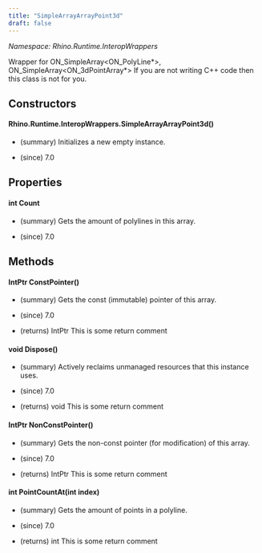 ```yaml
---
title: "SimpleArrayArrayPoint3d"
draft: false
---
```


*Namespace: Rhino.Runtime.InteropWrappers*

   Wrapper for ON_SimpleArray<ON_PolyLine*>, ON_SimpleArray<ON_3dPointArray*>
   If you are not writing C++ code then this class is not for you.
   
## Constructors
#### Rhino.Runtime.InteropWrappers.SimpleArrayArrayPoint3d()
- (summary) 
     Initializes a new empty  instance.
     
- (since) 7.0
## Properties
#### int Count
- (summary) 
     Gets the amount of polylines in this array.
     
- (since) 7.0
## Methods
#### IntPtr ConstPointer()
- (summary) 
     Gets the const (immutable) pointer of this array.
     
- (since) 7.0
- (returns) IntPtr This is some return comment
#### void Dispose()
- (summary) 
     Actively reclaims unmanaged resources that this instance uses.
     
- (since) 7.0
- (returns) void This is some return comment
#### IntPtr NonConstPointer()
- (summary) 
     Gets the non-const pointer (for modification) of this array.
     
- (since) 7.0
- (returns) IntPtr This is some return comment
#### int PointCountAt(int index)
- (summary) 
     Gets the amount of points in a polyline.
     
- (since) 7.0
- (returns) int This is some return comment
